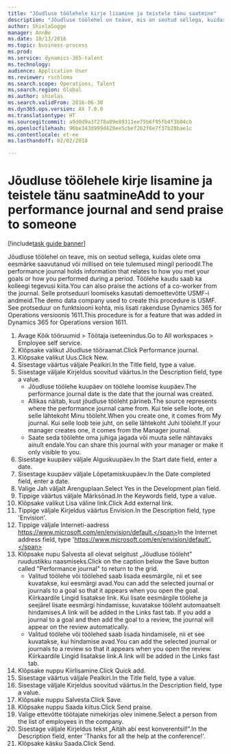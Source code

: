 ```yaml
--- 
title: "Jõudluse töölehele kirje lisamine ja teistele tänu saatmine"
description: "Jõudluse töölehel on teave, mis on seotud sellega, kuidas olete oma eesmärke saavutanud või millised on teie tulemused mingil perioodil."
author: ShielaSogge
manager: AnnBe
ms.date: 10/13/2016
ms.topic: business-process
ms.prod: 
ms.service: dynamics-365-talent
ms.technology: 
audience: Application User
ms.reviewer: rschloma
ms.search.scope: Operations, Talent
ms.search.region: Global
ms.author: shielas
ms.search.validFrom: 2016-06-30
ms.dyn365.ops.version: AX 7.0.0
ms.translationtype: HT
ms.sourcegitcommit: a9d0d9a3f278a09e89311ee75b6f95fb4f3b04cb
ms.openlocfilehash: 96be343d999d428ee5cbef262f6e7f37b28bae1c
ms.contentlocale: et-ee
ms.lasthandoff: 02/02/2018

---
```

# <a name="add-to-your-performance-journal-and-send-praise-to-someone"></a><span data-ttu-id="87b78-103">Jõudluse töölehele kirje lisamine ja teistele tänu saatmine</span><span class="sxs-lookup"><span data-stu-id="87b78-103">Add to your performance journal and send praise to someone</span></span>

[!include[task guide banner](../../includes/task-guide-banner.md)]

<span data-ttu-id="87b78-104">Jõudluse töölehel on teave, mis on seotud sellega, kuidas olete oma eesmärke saavutanud või millised on teie tulemused mingil perioodil.</span><span class="sxs-lookup"><span data-stu-id="87b78-104">The performance journal holds information that relates to how you met your goals or how you performed during a period.</span></span> <span data-ttu-id="87b78-105">Töölehe kaudu saab ka kolleegi tegevusi kiita.</span><span class="sxs-lookup"><span data-stu-id="87b78-105">You can also praise the actions of a co-worker from the journal.</span></span> <span data-ttu-id="87b78-106">Selle protseduuri loomiseks kasutati demoettevõtte USMF-i andmeid.</span><span class="sxs-lookup"><span data-stu-id="87b78-106">The demo data company used to create this procedure is USMF.</span></span> <span data-ttu-id="87b78-107">See protseduur on funktsiooni kohta, mis lisati rakenduse Dynamics 365 for Operations versioonis 1611.</span><span class="sxs-lookup"><span data-stu-id="87b78-107">This procedure is for a feature that was added in Dynamics 365 for Operations version 1611.</span></span>

1. <span data-ttu-id="87b78-108">Avage Kõik tööruumid > Töötaja iseteenindus.</span><span class="sxs-lookup"><span data-stu-id="87b78-108">Go to All workspaces > Employee self service.</span></span>
2. <span data-ttu-id="87b78-109">Klõpsake valikut Jõudluse tööraamat.</span><span class="sxs-lookup"><span data-stu-id="87b78-109">Click Performance journal.</span></span>
3. <span data-ttu-id="87b78-110">Klõpsake valikut Uus.</span><span class="sxs-lookup"><span data-stu-id="87b78-110">Click New.</span></span>
4. <span data-ttu-id="87b78-111">Sisestage väärtus väljale Pealkiri.</span><span class="sxs-lookup"><span data-stu-id="87b78-111">In the Title field, type a value.</span></span>
5. <span data-ttu-id="87b78-112">Sisestage väljale Kirjeldus soovitud väärtus.</span><span class="sxs-lookup"><span data-stu-id="87b78-112">In the Description field, type a value.</span></span>
    * <span data-ttu-id="87b78-113">Jõudluse töölehe kuupäev on töölehe loomise kuupäev.</span><span class="sxs-lookup"><span data-stu-id="87b78-113">The performance journal date is the date that the journal was created.</span></span>  
    * <span data-ttu-id="87b78-114">Allikas näitab, kust jõudluse tööleht pärineb.</span><span class="sxs-lookup"><span data-stu-id="87b78-114">The source represents where the performance journal came from.</span></span> <span data-ttu-id="87b78-115">Kui teie selle loote, on selle lähtekoht Minu tööleht.</span><span class="sxs-lookup"><span data-stu-id="87b78-115">When you create one, it comes from My journal.</span></span> <span data-ttu-id="87b78-116">Kui selle loob teie juht, on selle lähtekoht Juhi tööleht.</span><span class="sxs-lookup"><span data-stu-id="87b78-116">If your manager creates one, it comes from the Manager journal.</span></span>  
    * <span data-ttu-id="87b78-117">Saate seda töölehte oma juhiga jagada või muuta selle nähtavaks ainult endale.</span><span class="sxs-lookup"><span data-stu-id="87b78-117">You can share this journal with your manager or make it only visible to you.</span></span>  
6. <span data-ttu-id="87b78-118">Sisestage kuupäev väljale Alguskuupäev.</span><span class="sxs-lookup"><span data-stu-id="87b78-118">In the Start date field, enter a date.</span></span>
7. <span data-ttu-id="87b78-119">Sisestage kuupäev väljale Lõpetamiskuupäev.</span><span class="sxs-lookup"><span data-stu-id="87b78-119">In the Date completed field, enter a date.</span></span>
8. <span data-ttu-id="87b78-120">Valige Jah väljalt Arenguplaan.</span><span class="sxs-lookup"><span data-stu-id="87b78-120">Select Yes in the Development plan field.</span></span>
9. <span data-ttu-id="87b78-121">Tippige väärtus väljale Märksõnad.</span><span class="sxs-lookup"><span data-stu-id="87b78-121">In the Keywords field, type a value.</span></span>
10. <span data-ttu-id="87b78-122">Klõpsake valikut Lisa väline link.</span><span class="sxs-lookup"><span data-stu-id="87b78-122">Click Add external link.</span></span>
11. <span data-ttu-id="87b78-123">Tippige väljale Kirjeldus väärtus Envision.</span><span class="sxs-lookup"><span data-stu-id="87b78-123">In the Description field, type 'Envision'.</span></span>
12. <span data-ttu-id="87b78-124">Tippige väljale Interneti-aadress https://www.microsoft.com/en/envision/default.</span><span class="sxs-lookup"><span data-stu-id="87b78-124">In the Internet address field, type 'https://www.microsoft.com/en/envision/default'.</span></span>
13. <span data-ttu-id="87b78-125">Klõpsake nupu Salvesta all olevat selgitust „Jõudluse tööleht” ruudustikku naasmiseks.</span><span class="sxs-lookup"><span data-stu-id="87b78-125">Click on the caption below the Save button called "Performance journal" to return to the grid.</span></span>
    * <span data-ttu-id="87b78-126">Valitud töölehe või töölehed saab lisada eesmärgile, nii et see kuvatakse, kui eesmärgi avad.</span><span class="sxs-lookup"><span data-stu-id="87b78-126">You can add the selected journal or journals to a goal so that it appears when you open the goal.</span></span> <span data-ttu-id="87b78-127">Kiirkaardile Lingid lisatakse link. Kui lisate eesmärgile töölehe ja seejärel lisate eesmärgi hindamisse, kuvatakse tööleht automaatselt hindamises.</span><span class="sxs-lookup"><span data-stu-id="87b78-127">A link will be added in the Links fast tab.    If you add a journal to a goal and then add the goal to a review, the journal will appear on the review automatically.</span></span>  
    * <span data-ttu-id="87b78-128">Valitud töölehe või töölehed saab lisada hindamisele, nii et see kuvatakse, kui hindamise avad.</span><span class="sxs-lookup"><span data-stu-id="87b78-128">You can add the selected journal or journals to a review so that it appears when you open the review.</span></span>    <span data-ttu-id="87b78-129">Kiirkaardile Lingid lisatakse link.</span><span class="sxs-lookup"><span data-stu-id="87b78-129">A link will be added in the Links fast tab.</span></span>  
14. <span data-ttu-id="87b78-130">Klõpsake nuppu Kiirlisamine.</span><span class="sxs-lookup"><span data-stu-id="87b78-130">Click Quick add.</span></span>
15. <span data-ttu-id="87b78-131">Sisestage väärtus väljale Pealkiri.</span><span class="sxs-lookup"><span data-stu-id="87b78-131">In the Title field, type a value.</span></span>
16. <span data-ttu-id="87b78-132">Sisestage väljale Kirjeldus soovitud väärtus.</span><span class="sxs-lookup"><span data-stu-id="87b78-132">In the Description field, type a value.</span></span>
17. <span data-ttu-id="87b78-133">Klõpsake nuppu Salvesta.</span><span class="sxs-lookup"><span data-stu-id="87b78-133">Click Save.</span></span>
18. <span data-ttu-id="87b78-134">Klõpsake nuppu Saada kiitus.</span><span class="sxs-lookup"><span data-stu-id="87b78-134">Click Send praise.</span></span>
19. <span data-ttu-id="87b78-135">Valige ettevõtte töötajate nimekirjas olev inimene.</span><span class="sxs-lookup"><span data-stu-id="87b78-135">Select a person from the list of employees in the company.</span></span>
20. <span data-ttu-id="87b78-136">Sisestage väljale Kirjeldus tekst „Aitäh abi eest konverentsil!”.</span><span class="sxs-lookup"><span data-stu-id="87b78-136">In the Description field, enter 'Thanks for all the help at the conference!'.</span></span>
21. <span data-ttu-id="87b78-137">Klõpsake käsku Saada.</span><span class="sxs-lookup"><span data-stu-id="87b78-137">Click Send.</span></span>


